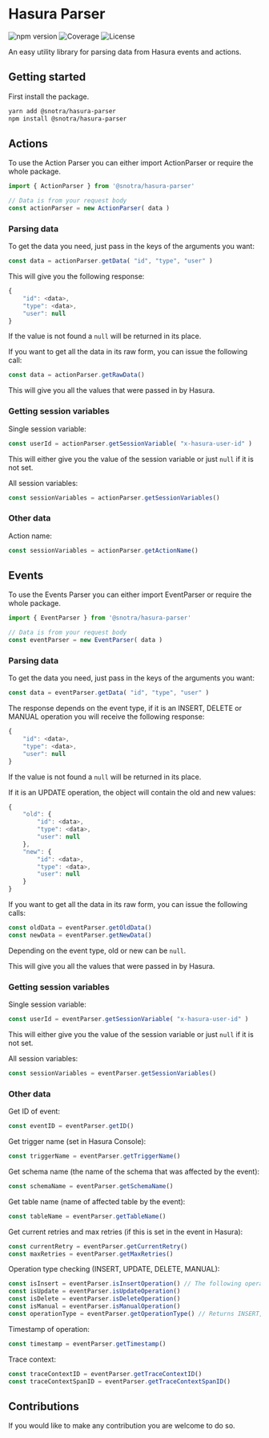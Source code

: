 # Hasura Parser

![npm version](https://img.shields.io/npm/v/%40snotra/hasura-parser?logo=npm&label=npm%20package&color=rgb(68%2C%20204%2C%2017))
![Coverage](badges/coverage.svg)
![License](https://img.shields.io/github/license/snotra-org/hasura-parser?color=rgba(0%2C126%2C198))

An easy utility library for parsing data from Hasura events and actions.

## Getting started

First install the package.

```bash
yarn add @snotra/hasura-parser
npm install @snotra/hasura-parser
```

## Actions

To use the Action Parser you can either import ActionParser or require the whole package.

```javascript
import { ActionParser } from '@snotra/hasura-parser'

// Data is from your request body
const actionParser = new ActionParser( data )
```

### Parsing data

To get the data you need, just pass in the keys of the arguments you want:

```javascript
const data = actionParser.getData( "id", "type", "user" )
```

This will give you the following response:

```javascript
{
	"id": <data>,
	"type": <data>,
	"user": null
}
```

If the value is not found a `null` will be returned in its place.

If you want to get all the data in its raw form, you can issue the following call:

```javascript
const data = actionParser.getRawData()
```

This will give you all the values that were passed in by Hasura.

### Getting session variables

Single session variable:

```javascript
const userId = actionParser.getSessionVariable( "x-hasura-user-id" )
```

This will either give you the value of the session variable or just `null` if it is not set.

All session variables:

```javascript
const sessionVariables = actionParser.getSessionVariables()
```

### Other data

Action name:

```javascript
const sessionVariables = actionParser.getActionName()
```

## Events

To use the Events Parser you can either import EventParser or require the whole package.

```javascript
import { EventParser } from '@snotra/hasura-parser'

// Data is from your request body
const eventParser = new EventParser( data )
```

### Parsing data

To get the data you need, just pass in the keys of the arguments you want:

```javascript
const data = eventParser.getData( "id", "type", "user" )
```

The response depends on the event type, if it is an INSERT, DELETE or MANUAL operation you will receive the following response:

```javascript
{
	"id": <data>,
	"type": <data>,
	"user": null
}
```

If the value is not found a `null` will be returned in its place.

If it is an UPDATE operation, the object will contain the old and new values:

```javascript
{
	"old": {
		"id": <data>,
		"type": <data>,
		"user": null
	},
	"new": {
		"id": <data>,
		"type": <data>,
		"user": null	
	}
}
```

If you want to get all the data in its raw form, you can issue the following calls:

```javascript
const oldData = eventParser.getOldData()
const newData = eventParser.getNewData()
```

Depending on the event type, old or new can be `null`.

This will give you all the values that were passed in by Hasura.

### Getting session variables

Single session variable:

```javascript
const userId = eventParser.getSessionVariable( "x-hasura-user-id" )
```

This will either give you the value of the session variable or just `null` if it is not set.

All session variables:

```javascript
const sessionVariables = eventParser.getSessionVariables()
```

### Other data

Get ID of event:

```javascript
const eventID = eventParser.getID()
```

Get trigger name (set in Hasura Console):

```javascript
const triggerName = eventParser.getTriggerName()
```

Get schema name (the name of the schema that was affected by the event):

```javascript
const schemaName = eventParser.getSchemaName()
```

Get table name (name of affected table by the event):

```javascript
const tableName = eventParser.getTableName()
```

Get current retries and max retries (if this is set in the event in Hasura):

```javascript
const currentRetry = eventParser.getCurrentRetry()
const maxRetries = eventParser.getMaxRetries()
```

Operation type checking (INSERT, UPDATE, DELETE, MANUAL):

```javascript
const isInsert = eventParser.isInsertOperation() // The following operations return a boolean value
const isUpdate = eventParser.isUpdateOperation()
const isDelete = eventParser.isDeleteOperation()
const isManual = eventParser.isManualOperation()
const operationType = eventParser.getOperationType() // Returns INSERT, UPDATE, DELETE or MANUAL
```

Timestamp of operation:

```javascript
const timestamp = eventParser.getTimestamp()
```

Trace context:

```javascript
const traceContextID = eventParser.getTraceContextID()
const traceContextSpanID = eventParser.getTraceContextSpanID()
```

## Contributions

If you would like to make any contribution you are welcome to do so.